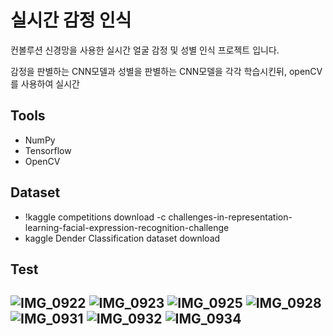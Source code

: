 # 실시간 감정 인식

컨볼루션 신경망을 사용한 실시간 얼굴 감정 및 성별 인식 프로젝트 입니다.

감정을 판별하는 CNN모델과 성별을 판별하는 CNN모델을 각각 학습시킨뒤, openCV를 사용하여 실시간  

## Tools

- NumPy
- Tensorflow
- OpenCV

## Dataset

   - !kaggle competitions download -c challenges-in-representation-learning-facial-expression-recognition-challenge
   - kaggle Dender Classification dataset download

## Test
![IMG_0922](https://user-images.githubusercontent.com/80025812/236636134-702ecb95-006b-404e-b0b2-1bb1f6c204c3.jpg)         ![IMG_0923](https://user-images.githubusercontent.com/80025812/236636140-a29c4ddb-d76a-4331-a0d9-0d9baa2a03b8.jpg)         ![IMG_0925](https://user-images.githubusercontent.com/80025812/236636146-5ed61024-b38b-42fb-8972-dc9f13efa05a.jpg)         ![IMG_0928](https://user-images.githubusercontent.com/80025812/236636154-3b635ec3-a208-4da2-8ddd-f432aad4af1e.jpg)         ![IMG_0931](https://user-images.githubusercontent.com/80025812/236636160-75478b6c-2a8d-4353-8610-7b3e63e8ec57.jpg)         ![IMG_0932](https://user-images.githubusercontent.com/80025812/236636169-a0c5a9a7-c816-4b59-8b8d-4ab308475a68.jpg)         ![IMG_0934](https://user-images.githubusercontent.com/80025812/236636170-797c2645-dd66-45ca-9bd6-5165b00436ac.jpg)
---------------------------------------
